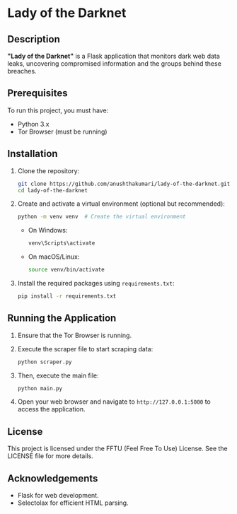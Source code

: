# Lady of the Darknet

## Description

**"Lady of the Darknet"** is a Flask application that monitors dark web data leaks, uncovering compromised information and the groups behind these breaches.

## Prerequisites

To run this project, you must have:

- Python 3.x
- Tor Browser (must be running)

## Installation

1. Clone the repository:

   ```bash
   git clone https://github.com/anushthakumari/lady-of-the-darknet.git
   cd lady-of-the-darknet
   ```

2. Create and activate a virtual environment (optional but recommended):

   ```bash
   python -m venv venv  # Create the virtual environment
   ```

   - On Windows:

     ```bash
     venv\Scripts\activate
     ```

   - On macOS/Linux:

     ```bash
     source venv/bin/activate
     ```

3. Install the required packages using `requirements.txt`:

   ```bash
   pip install -r requirements.txt
   ```

## Running the Application

1. Ensure that the Tor Browser is running.

2. Execute the scraper file to start scraping data:

   ```bash
   python scraper.py
   ```

3. Then, execute the main file:

   ```bash
   python main.py
   ```

4. Open your web browser and navigate to `http://127.0.0.1:5000` to access the application.

## License

This project is licensed under the FFTU (Feel Free To Use) License. See the LICENSE file for more details.

## Acknowledgements

- Flask for web development.
- Selectolax for efficient HTML parsing.
